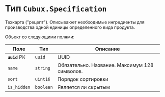 Тип `Cubux.Specification`
=========================

Техкарта ("рецепт"). Описываюет необходимые ингредиенты для производства одной
единицы определенного вида продукта.

Объект со следующими полями:

Поле | Тип | Описание
---- | --- | --------
**`uuid`** PK | `uuid`    | UUID
`name`        | `string`  | Обязательно. Название. Максимум 128 символов.
`sort`        | `uint16`  | Порядок сортировки
`is_hidden`   | `boolean` | Является ли скрытым
